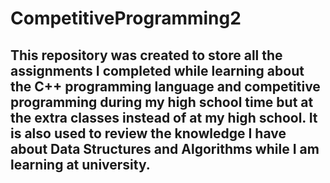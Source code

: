# CompetitiveProgramming2

## This repository was created to store all the assignments I completed while learning about the C++ programming language and competitive programming during my high school time but at the extra classes instead of at my high school. It is also used to review the knowledge I have about Data Structures and Algorithms while I am learning at university.